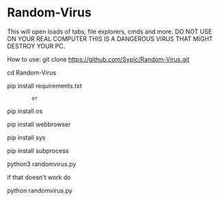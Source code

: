 # Random-Virus
This will open loads of tabs, file explorers, cmds and more.
DO NOT USE ON YOUR REAL COMPUTER THIS IS A DANGEROUS VIRUS THAT MIGHT DESTROY YOUR PC.



How to use: 
git clone https://github.com/Sypic/Random-Virus.git

cd Random-Virus

pip install requirements.txt
            
            or
            
pip install os

pip install webbrowser

pip install sys

pip install subprocess

python3 randomvirus.py

if that doesn't work do

python randomvirus.py
